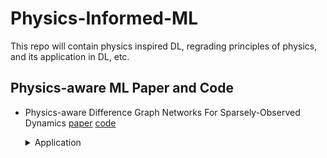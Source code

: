 # Physics-Informed-ML
This repo will contain physics inspired DL, regrading principles of physics, and its application in DL, etc.

## Physics-aware ML Paper and Code

- Physics-aware Difference Graph Networks For Sparsely-Observed Dynamics  [paper](https://openreview.net/pdf?id=r1gelyrtwH) [code](https://github.com/jqwenchen/PIML/tree/master/PADGN)
  <details><summary>Application</summary>
        Previous code has some bug, and cannot work with PyG2.0, re-Implement, now compatible wth PyG2.0
	
	Physics on continuous Domain + Sparse and irregular observed points = Time Series at obaserved points
  </details>
  
  
